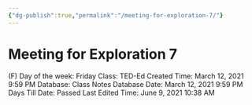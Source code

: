 ```yaml
---
{"dg-publish":true,"permalink":"/meeting-for-exploration-7/"}
---
```


# Meeting for Exploration 7

(F) Day of the week: Friday
Class: TED-Ed
Created Time: March 12, 2021 9:59 PM
Database: Class Notes Database
Date: March 12, 2021 9:59 PM
Days Till Date: Passed
Last Edited Time: June 9, 2021 10:38 AM